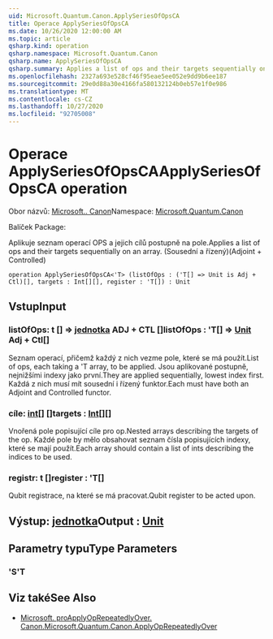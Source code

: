 ```yaml
---
uid: Microsoft.Quantum.Canon.ApplySeriesOfOpsCA
title: Operace ApplySeriesOfOpsCA
ms.date: 10/26/2020 12:00:00 AM
ms.topic: article
qsharp.kind: operation
qsharp.namespace: Microsoft.Quantum.Canon
qsharp.name: ApplySeriesOfOpsCA
qsharp.summary: Applies a list of ops and their targets sequentially on an array. (Adjoint + Controlled)
ms.openlocfilehash: 2327a693e528cf46f95eae5ee052e9dd9b6ee187
ms.sourcegitcommit: 29e0d88a30e4166fa580132124b0eb57e1f0e986
ms.translationtype: MT
ms.contentlocale: cs-CZ
ms.lasthandoff: 10/27/2020
ms.locfileid: "92705008"
---
```

# <a name="applyseriesofopsca-operation"></a><span data-ttu-id="0a642-102">Operace ApplySeriesOfOpsCA</span><span class="sxs-lookup"><span data-stu-id="0a642-102">ApplySeriesOfOpsCA operation</span></span>

<span data-ttu-id="0a642-103">Obor názvů: [Microsoft.. Canon](xref:Microsoft.Quantum.Canon)</span><span class="sxs-lookup"><span data-stu-id="0a642-103">Namespace: [Microsoft.Quantum.Canon](xref:Microsoft.Quantum.Canon)</span></span>

<span data-ttu-id="0a642-104">Balíček [](https://nuget.org/packages/)</span><span class="sxs-lookup"><span data-stu-id="0a642-104">Package: [](https://nuget.org/packages/)</span></span>


<span data-ttu-id="0a642-105">Aplikuje seznam operací OPS a jejich cílů postupně na pole.</span><span class="sxs-lookup"><span data-stu-id="0a642-105">Applies a list of ops and their targets sequentially on an array.</span></span> <span data-ttu-id="0a642-106">(Sousední a řízený)</span><span class="sxs-lookup"><span data-stu-id="0a642-106">(Adjoint + Controlled)</span></span>

```qsharp
operation ApplySeriesOfOpsCA<'T> (listOfOps : ('T[] => Unit is Adj + Ctl)[], targets : Int[][], register : 'T[]) : Unit
```


## <a name="input"></a><span data-ttu-id="0a642-107">Vstup</span><span class="sxs-lookup"><span data-stu-id="0a642-107">Input</span></span>

### <a name="listofops--t--unit-adj--ctl"></a><span data-ttu-id="0a642-108">listOfOps: t [] => [jednotka](xref:microsoft.quantum.lang-ref.unit) ADJ + CTL []</span><span class="sxs-lookup"><span data-stu-id="0a642-108">listOfOps : 'T[] => [Unit](xref:microsoft.quantum.lang-ref.unit) Adj + Ctl[]</span></span>

<span data-ttu-id="0a642-109">Seznam operací, přičemž každý z nich vezme pole, které se má použít.</span><span class="sxs-lookup"><span data-stu-id="0a642-109">List of ops, each taking a 'T array, to be applied.</span></span> <span data-ttu-id="0a642-110">Jsou aplikované postupně, nejnižšími indexy jako první.</span><span class="sxs-lookup"><span data-stu-id="0a642-110">They are applied sequentially, lowest index first.</span></span>
<span data-ttu-id="0a642-111">Každá z nich musí mít sousední i řízený funktor.</span><span class="sxs-lookup"><span data-stu-id="0a642-111">Each must have both an Adjoint and Controlled functor.</span></span>


### <a name="targets--int"></a><span data-ttu-id="0a642-112">cíle: [int](xref:microsoft.quantum.lang-ref.int)[] []</span><span class="sxs-lookup"><span data-stu-id="0a642-112">targets : [Int](xref:microsoft.quantum.lang-ref.int)[][]</span></span>

<span data-ttu-id="0a642-113">Vnořená pole popisující cíle pro op.</span><span class="sxs-lookup"><span data-stu-id="0a642-113">Nested arrays describing the targets of the op.</span></span> <span data-ttu-id="0a642-114">Každé pole by mělo obsahovat seznam čísla popisujících indexy, které se mají použít.</span><span class="sxs-lookup"><span data-stu-id="0a642-114">Each array should contain a list of ints describing the indices to be used.</span></span>


### <a name="register--t"></a><span data-ttu-id="0a642-115">registr: t []</span><span class="sxs-lookup"><span data-stu-id="0a642-115">register : 'T[]</span></span>

<span data-ttu-id="0a642-116">Qubit registrace, na které se má pracovat.</span><span class="sxs-lookup"><span data-stu-id="0a642-116">Qubit register to be acted upon.</span></span>



## <a name="output--unit"></a><span data-ttu-id="0a642-117">Výstup: [jednotka](xref:microsoft.quantum.lang-ref.unit)</span><span class="sxs-lookup"><span data-stu-id="0a642-117">Output : [Unit](xref:microsoft.quantum.lang-ref.unit)</span></span>



## <a name="type-parameters"></a><span data-ttu-id="0a642-118">Parametry typu</span><span class="sxs-lookup"><span data-stu-id="0a642-118">Type Parameters</span></span>

### <a name="t"></a><span data-ttu-id="0a642-119">'S</span><span class="sxs-lookup"><span data-stu-id="0a642-119">'T</span></span>



## <a name="see-also"></a><span data-ttu-id="0a642-120">Viz také</span><span class="sxs-lookup"><span data-stu-id="0a642-120">See Also</span></span>

- [<span data-ttu-id="0a642-121">Microsoft. proApplyOpRepeatedlyOver. Canon.</span><span class="sxs-lookup"><span data-stu-id="0a642-121">Microsoft.Quantum.Canon.ApplyOpRepeatedlyOver</span></span>](xref:Microsoft.Quantum.Canon.ApplyOpRepeatedlyOver)